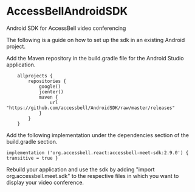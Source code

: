 # AccessBellAndroidSDK
Android SDK for AccessBell video conferencing

The following is a guide on how to set up the sdk in an existing Android project.

Add the Maven repository in the build.gradle file for the Android Studio application.

        allprojects {
            repositories {
                google()
                jcenter()
                maven {
                    url "https://github.com/accessbell/AndroidSDK/raw/master/releases"
                }
            }
        }

Add the following implementation under the dependencies section of the build.gradle section.

    implementation ('org.accessbell.react:accessbell-meet-sdk:2.9.0') { transitive = true }
    
Rebuild your application and use the sdk by adding "import org.accessbell.meet.sdk" to the respective files in which you want to
display your video conference.
